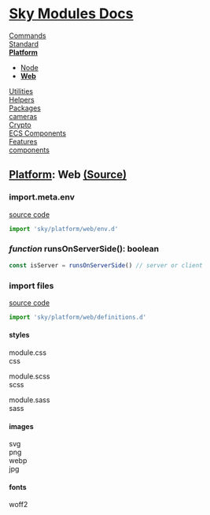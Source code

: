 <!--- This Web was auto-generated using "pnpm exec sky readme" --> 

# [Sky Modules Docs](../../README.md)

[Commands](..%2F..%2Fcommands%2FREADME.md)   
[Standard](..%2F..%2Fstandard%2FREADME.md)   
**[Platform](..%2F..%2Fplatform%2FREADME.md)**   
* [Node](..%2F..%2Fplatform%2Fnode%2FREADME.md)
* **[Web](..%2F..%2Fplatform%2Fweb%2FREADME.md)**
  
[Utilities](..%2F..%2Futilities%2FREADME.md)   
[Helpers](..%2F..%2Fhelpers%2FREADME.md)   
[Packages](..%2F..%2Fpkgs%2FREADME.md)   
[cameras](..%2F..%2Fcameras%2FREADME.md)   
[Crypto](..%2F..%2Fcrypto%2FREADME.md)   
[ECS Components](..%2F..%2Fecs%2FREADME.md)   
[Features](..%2F..%2Ffeatures%2FREADME.md)   
[components](..%2F..%2Freact%2Fcomponents%2FREADME.md)   

## [Platform](..%2F..%2Fplatform%2FREADME.md): Web [(Source)](..%2F..%2Fplatform%2Fweb%2F)

  
### import.meta.env

[source code](env.d.ts)

```ts
import 'sky/platform/web/env.d'

```

### _function_ runsOnServerSide(): boolean

```ts
const isServer = runsOnServerSide() // server or client 

```

### import files

[source code](definitions.d.ts)

```ts
import 'sky/platform/web/definitions.d'

```

#### styles

module.css  
css  
  
module.scss  
scss  
  
module.sass  
sass

#### images

svg  
png  
webp  
jpg

#### fonts

woff2